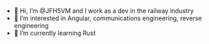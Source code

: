 - 👋 Hi, I’m @JFH5VM and I work as a dev in the railway industry
- 👀 I’m interested in Angular, communications engineering, reverse engineering
- 🌱 I’m currently learning Rust

<!---

- 💞️ I’m looking to collaborate on ...
- 📫 How to reach me ...
- 😄 Pronouns: ...
- ⚡ Fun fact: ... 

JFH5VM/JFH5VM is a ✨ special ✨ repository because its `README.md` (this file) appears on your GitHub profile.
You can click the Preview link to take a look at your changes.
--->
